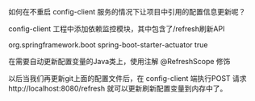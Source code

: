 如何在不重启 config-client 服务的情况下让项目中引用的配置信息更新呢？ 
 

config-client 工程中添加依赖监控模块，其中包含了/refresh刷新API

 
<dependency>
            <groupId>org.springframework.boot</groupId>
            <artifactId>spring-boot-starter-actuator</artifactId>
            <optional>true</optional>
</dependency>
 

在需要自动更新配置变量的Java类上，使用注解 @RefreshScope 修饰　　

 

 以后当我们再更新git上面的配置文件后，在 config-client 端执行POST 请求 http://localhost:8080/refresh 就可以更新刷新配置变量到内存中了。